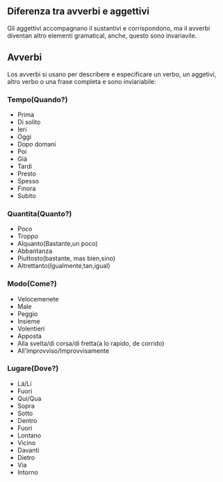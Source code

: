 ## Diferenza tra avverbi e aggettivi
Gli aggettivi accompagnano il sustantivi e corrispondono, ma il avverbi diventan altro elementi gramatical, anche, questo sono invariavile.

##  Avverbi
Los avverbi si usano per describere e especificare un verbo, un aggetivi, altro verbo o una frase completa e sono inviariabile:
### Tempo(Quando?)
- Prima
- Di solito
- Ieri
- Oggi
- Dopo domani
- Poi
- Giá
- Tardi
- Presto
- Spesso
- Finora
- Subito

### Quantita(Quanto?)
- Poco
- Troppo
- Alquanto(Bastante,un poco)
- Abbantanza
- Piuttosto(bastante, mas bien,sino)
- Altrettanto(Igualmente,tan,igual)

### Modo(Come?)
- Velocemenete
- Male
- Peggio
- Insieme
- Volentieri
- Apposta
- Alla svelta/di corsa/di fretta(a lo rapido, de corrido)
- All’improvviso/Improvvisamente

### Lugare(Dove?)
- Lá/Lí
- Fuori
- Qui/Qua
- Sopra
- Sotto
- Dentro
- Fuori
- Lontano
- Vicino
- Davanti
- Dietro
- Via
- Intorno